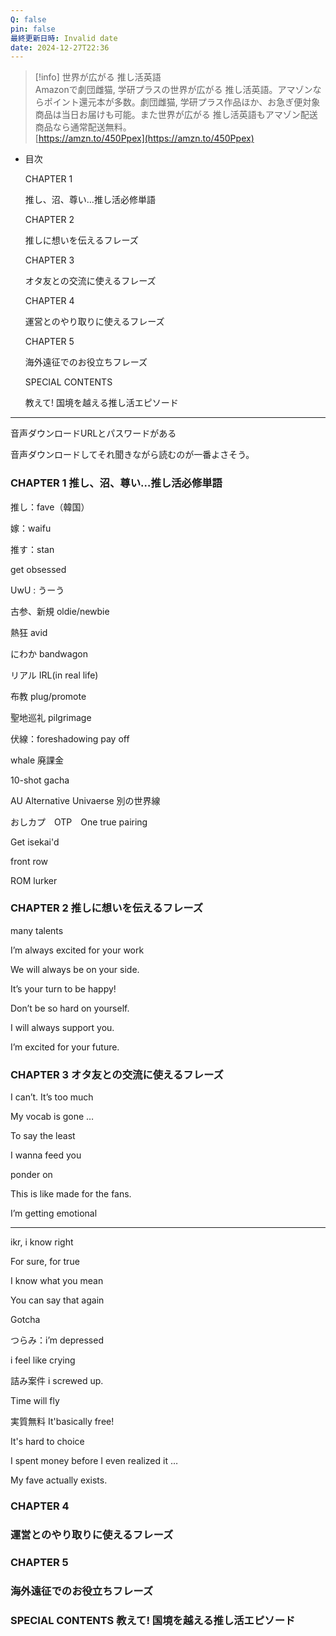 ```yaml
---
Q: false
pin: false
最終更新日時: Invalid date
date: 2024-12-27T22:36
---
```

> [!info] 世界が広がる 推し活英語  
> Amazonで劇団雌猫, 学研プラスの世界が広がる 推し活英語。アマゾンならポイント還元本が多数。劇団雌猫, 学研プラス作品ほか、お急ぎ便対象商品は当日お届けも可能。また世界が広がる 推し活英語もアマゾン配送商品なら通常配送無料。  
> [https://amzn.to/450Ppex](https://amzn.to/450Ppex)  

  

  

- 目次
    
    CHAPTER 1
    
    推し、沼、尊い…推し活必修単語
    
    CHAPTER 2
    
    推しに想いを伝えるフレーズ
    
    CHAPTER 3
    
    オタ友との交流に使えるフレーズ
    
    CHAPTER 4
    
    運営とのやり取りに使えるフレーズ
    
    CHAPTER 5
    
    海外遠征でのお役立ちフレーズ
    
    SPECIAL CONTENTS
    
    教えて! 国境を越える推し活エピソード
    

---

音声ダウンロードURLとパスワードがある

音声ダウンロードしてそれ聞きながら読むのが一番よさそう。

  

### CHAPTER 1 推し、沼、尊い…推し活必修単語

推し：fave（韓国）

嫁：waifu

推す：stan

get obsessed

UwU : うーう

古参、新規 oldie/newbie

熱狂 avid

にわか bandwagon

リアル IRL(in real life)

布教 plug/promote

聖地巡礼 pilgrimage

伏線：foreshadowing pay off

whale 廃課金

10-shot gacha

AU Alternative Univaerse 別の世界線

おしカプ　OTP　One true pairing

Get isekai'd

front row

ROM lurker

### CHAPTER 2 推しに想いを伝えるフレーズ

many talents

I’m always excited for your work

We will always be on your side.

It’s your turn to be happy!

Don’t be so hard on yourself.

I will always support you.

I’m excited for your future.

  

  

  

### CHAPTER 3 オタ友との交流に使えるフレーズ

I can’t. It’s too much

My vocab is gone …

To say the least

I wanna feed you

ponder on

This is like made for the fans.

I’m getting emotional

---

ikr, i know right

For sure, for true

I know what you mean

You can say that again

Gotcha

つらみ：i’m depressed

i feel like crying

詰み案件 i screwed up.

Time will fly

実質無料 It'basically free!

It's hard to choice

I spent money before I even realized it …

My fave actually exists.

  

  

  

### CHAPTER 4

### 運営とのやり取りに使えるフレーズ

### CHAPTER 5

### 海外遠征でのお役立ちフレーズ

  

### SPECIAL CONTENTS 教えて! 国境を越える推し活エピソード